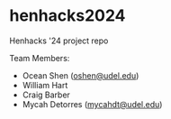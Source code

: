 # henhacks2024
Henhacks '24 project repo

Team Members:
- Ocean Shen (oshen@udel.edu)
- William Hart
- Craig Barber
- Mycah Detorres (mycahdt@udel.edu)
